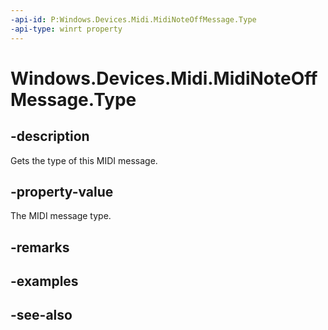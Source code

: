 ```yaml
---
-api-id: P:Windows.Devices.Midi.MidiNoteOffMessage.Type
-api-type: winrt property
---
```


<!-- Property syntax
public Windows.Devices.Midi.MidiMessageType Type { get; }
-->

# Windows.Devices.Midi.MidiNoteOffMessage.Type

## -description
Gets the type of this MIDI message.

## -property-value
The MIDI message type.

## -remarks

## -examples

## -see-also
